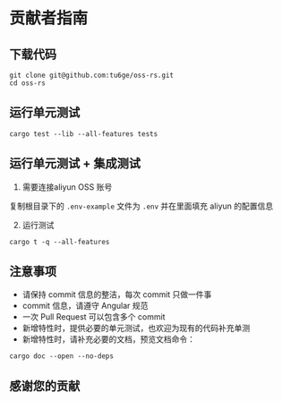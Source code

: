 # 贡献者指南

## 下载代码
```
git clone git@github.com:tu6ge/oss-rs.git
cd oss-rs
```

## 运行单元测试

```
cargo test --lib --all-features tests
```

## 运行单元测试 + 集成测试

1. 需要连接aliyun OSS 账号

复制根目录下的 `.env-example` 文件为 `.env` 并在里面填充 aliyun 的配置信息

2. 运行测试

```
cargo t -q --all-features
```

## 注意事项

- 请保持 commit 信息的整洁，每次 commit 只做一件事
- commit 信息，请遵守 Angular 规范
- 一次 Pull Request 可以包含多个 commit
- 新增特性时，提供必要的单元测试，也欢迎为现有的代码补充单测
- 新增特性时，请补充必要的文档，预览文档命令：

```
cargo doc --open --no-deps
```

## 感谢您的贡献

